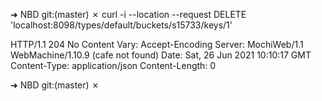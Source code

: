 ➜  NBD git:(master) ✗ curl -i --location --request DELETE 'localhost:8098/types/default/buckets/s15733/keys/1'

HTTP/1.1 204 No Content
Vary: Accept-Encoding
Server: MochiWeb/1.1 WebMachine/1.10.9 (cafe not found)
Date: Sat, 26 Jun 2021 10:10:17 GMT
Content-Type: application/json
Content-Length: 0

➜  NBD git:(master) ✗ 